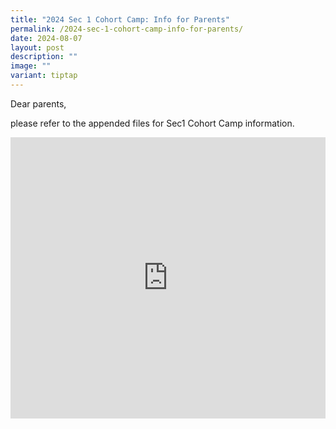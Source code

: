 ```yaml
---
title: "2024 Sec 1 Cohort Camp: Info for Parents"
permalink: /2024-sec-1-cohort-camp-info-for-parents/
date: 2024-08-07
layout: post
description: ""
image: ""
variant: tiptap
---
```

<p>Dear parents,</p>
<p>please refer to the appended files for Sec1 Cohort Camp information.</p>
<div class="iframe-wrapper">
<iframe height="450" width="100%" allowfullscreen="true" frameborder="0" src="https://docs.google.com/presentation/d/e/2PACX-1vR45LvdU86KaGs1jYH2ZSsU8VHfhj7E8AKNPy1NGwDJ6nS0TfDnutJCzjwy--lRDQ/embed?start=true&amp;loop=true&amp;delayms=5000"></iframe>
</div>
<p></p>
